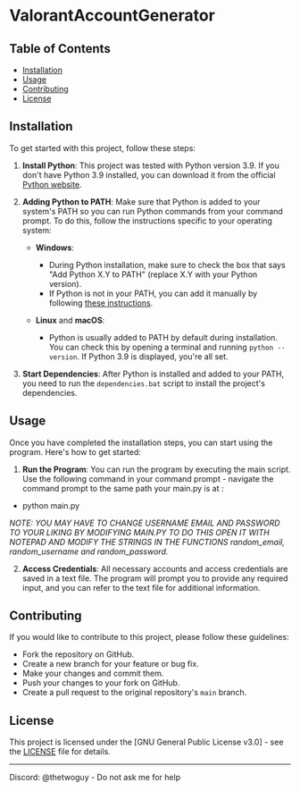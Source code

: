 # ValorantAccountGenerator

## Table of Contents

- [Installation](#installation)
- [Usage](#usage)
- [Contributing](#contributing)
- [License](#license)

## Installation

To get started with this project, follow these steps:

1. **Install Python**: This project was tested with Python version 3.9. If you don't have Python 3.9 installed, you can download it from the official [Python website](https://www.python.org/downloads/).

2. **Adding Python to PATH**: Make sure that Python is added to your system's PATH so you can run Python commands from your command prompt. To do this, follow the instructions specific to your operating system:

   - **Windows**:
     - During Python installation, make sure to check the box that says "Add Python X.Y to PATH" (replace X.Y with your Python version).
     - If Python is not in your PATH, you can add it manually by following [these instructions](https://datatofish.com/add-python-to-windows-path/).

   - **Linux** and **macOS**:
     - Python is usually added to PATH by default during installation. You can check this by opening a terminal and running `python --version`. If Python 3.9 is displayed, you're all set.

3. **Start Dependencies**: After Python is installed and added to your PATH, you need to run the `dependencies.bat` script to install the project's dependencies.

## Usage

Once you have completed the installation steps, you can start using the program. Here's how to get started:

1. **Run the Program**: You can run the program by executing the main script. Use the following command in your command prompt - navigate the command prompt to the same path your main.py is at :

- python main.py

*NOTE: YOU MAY HAVE TO CHANGE USERNAME EMAIL AND PASSWORD TO YOUR LIKING BY MODIFYING MAIN.PY TO DO THIS OPEN IT WITH NOTEPAD AND MODIFY THE STRINGS IN THE FUNCTIONS random_email, random_username and random_password.*

2. **Access Credentials**: All necessary accounts and access credentials are saved in a text file. The program will prompt you to provide any required input, and you can refer to the text file for additional information.

## Contributing

If you would like to contribute to this project, please follow these guidelines:

- Fork the repository on GitHub.
- Create a new branch for your feature or bug fix.
- Make your changes and commit them.
- Push your changes to your fork on GitHub.
- Create a pull request to the original repository's `main` branch.

## License

This project is licensed under the [GNU General Public License v3.0] - see the [LICENSE](LICENSE) file for details.

---

Discord: @thetwoguy - Do not ask me for help
